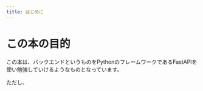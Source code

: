 ```yaml
---
title: はじめに
---
```

# この本の目的
この本は、バックエンドというものをPythonのフレームワークであるFastAPIを使い勉強していけるようなものとなっています。

ただし、

